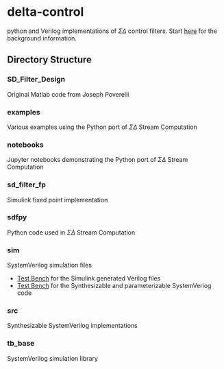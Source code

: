 # delta-control
python and Verilog implementations of $\Sigma\Delta$ control filters.
Start [here](https://github.com/forrest-brewer/delta-control/blob/main/notebooks/0_top.ipynb) for the background information.

## Directory Structure

### SD_Filter_Design
Original Matlab code from Joseph Poverelli

### examples
Various examples using the Python port of $\Sigma\Delta$ Stream Computation

### notebooks
Jupyter notebooks demonstrating the Python port of $\Sigma\Delta$ Stream Computation

### sd_filter_fp
Simulink fixed point implementation

### sdfpy
Python code used in $\Sigma\Delta$ Stream Computation

### sim
SystemVerilog simulation files
- [Test Bench](https://github.com/forrest-brewer/delta-control/blob/main/sim/tests/tb_simulink) for the Simulink generated Verilog files
- [Test Bench](https://github.com/forrest-brewer/delta-control/blob/main/sim/tests/tb_sd_filter) for the Synthesizable and parameterizable SystemVeriog code

### src
Synthesizable SystemVerilog implementations

### tb_base
SystemVerilog simulation library



